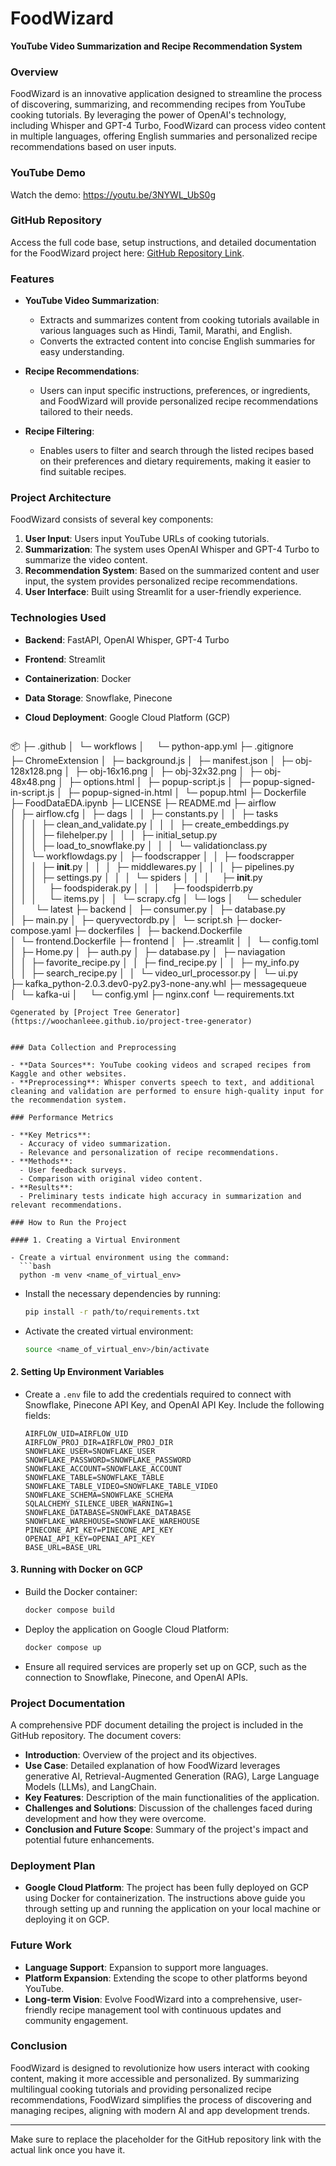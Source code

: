 

# FoodWizard

**YouTube Video Summarization and Recipe Recommendation System**

### Overview

FoodWizard is an innovative application designed to streamline the process of discovering, summarizing, and recommending recipes from YouTube cooking tutorials. By leveraging the power of OpenAI's technology, including Whisper and GPT-4 Turbo, FoodWizard can process video content in multiple languages, offering English summaries and personalized recipe recommendations based on user inputs.

### YouTube Demo

Watch the demo: https://youtu.be/3NYWL_UbS0g

### GitHub Repository

Access the full code base, setup instructions, and detailed documentation for the FoodWizard project here: [GitHub Repository Link](#).

### Features

- **YouTube Video Summarization**:
  - Extracts and summarizes content from cooking tutorials available in various languages such as Hindi, Tamil, Marathi, and English.
  - Converts the extracted content into concise English summaries for easy understanding.

- **Recipe Recommendations**:
  - Users can input specific instructions, preferences, or ingredients, and FoodWizard will provide personalized recipe recommendations tailored to their needs.

- **Recipe Filtering**:
  - Enables users to filter and search through the listed recipes based on their preferences and dietary requirements, making it easier to find suitable recipes.

### Project Architecture

FoodWizard consists of several key components:

1. **User Input**: Users input YouTube URLs of cooking tutorials.
2. **Summarization**: The system uses OpenAI Whisper and GPT-4 Turbo to summarize the video content.
3. **Recommendation System**: Based on the summarized content and user input, the system provides personalized recipe recommendations.
4. **User Interface**: Built using Streamlit for a user-friendly experience.

### Technologies Used

- **Backend**: FastAPI, OpenAI Whisper, GPT-4 Turbo
- **Frontend**: Streamlit
- **Containerization**: Docker
- **Data Storage**: Snowflake, Pinecone
- **Cloud Deployment**: Google Cloud Platform (GCP)

  ```
📦 
├─ .github
│  └─ workflows
│     └─ python-app.yml
├─ .gitignore
├─ ChromeExtension
│  ├─ background.js
│  ├─ manifest.json
│  ├─ obj-128x128.png
│  ├─ obj-16x16.png
│  ├─ obj-32x32.png
│  ├─ obj-48x48.png
│  ├─ options.html
│  ├─ popup-script.js
│  ├─ popup-signed-in-script.js
│  ├─ popup-signed-in.html
│  └─ popup.html
├─ Dockerfile
├─ FoodDataEDA.ipynb
├─ LICENSE
├─ README.md
├─ airflow
│  ├─ airflow.cfg
│  ├─ dags
│  │  ├─ constants.py
│  │  ├─ tasks
│  │  │  ├─ clean_and_validate.py
│  │  │  ├─ create_embeddings.py
│  │  │  ├─ filehelper.py
│  │  │  ├─ initial_setup.py
│  │  │  ├─ load_to_snowflake.py
│  │  │  └─ validationclass.py
│  │  └─ workflowdags.py
│  ├─ foodscrapper
│  │  ├─ foodscrapper
│  │  │  ├─ __init__.py
│  │  │  ├─ middlewares.py
│  │  │  ├─ pipelines.py
│  │  │  ├─ settings.py
│  │  │  └─ spiders
│  │  │     ├─ __init__.py
│  │  │     ├─ foodspiderak.py
│  │  │     ├─ foodspiderrb.py
│  │  │     └─ items.py
│  │  └─ scrapy.cfg
│  └─ logs
│     └─ scheduler
│        └─ latest
├─ backend
│  ├─ consumer.py
│  ├─ database.py
│  ├─ main.py
│  ├─ queryvectordb.py
│  └─ script.sh
├─ docker-compose.yaml
├─ dockerfiles
│  ├─ backend.Dockerfile
│  └─ frontend.Dockerfile
├─ frontend
│  ├─ .streamlit
│  │  └─ config.toml
│  ├─ Home.py
│  ├─ auth.py
│  ├─ database.py
│  ├─ naviagation
│  │  ├─ favorite_recipe.py
│  │  ├─ find_recipe.py
│  │  ├─ my_info.py
│  │  ├─ search_recipe.py
│  │  └─ video_url_processor.py
│  └─ ui.py
├─ kafka_python-2.0.3.dev0-py2.py3-none-any.whl
├─ messagequeue
│  └─ kafka-ui
│     └─ config.yml
├─ nginx.conf
└─ requirements.txt
```
©generated by [Project Tree Generator](https://woochanleee.github.io/project-tree-generator)


### Data Collection and Preprocessing

- **Data Sources**: YouTube cooking videos and scraped recipes from Kaggle and other websites.
- **Preprocessing**: Whisper converts speech to text, and additional cleaning and validation are performed to ensure high-quality input for the recommendation system.

### Performance Metrics

- **Key Metrics**:
  - Accuracy of video summarization.
  - Relevance and personalization of recipe recommendations.
- **Methods**:
  - User feedback surveys.
  - Comparison with original video content.
- **Results**:
  - Preliminary tests indicate high accuracy in summarization and relevant recommendations.

### How to Run the Project

#### 1. Creating a Virtual Environment

- Create a virtual environment using the command:
  ```bash
  python -m venv <name_of_virtual_env>
  ```
- Install the necessary dependencies by running:
  ```bash
  pip install -r path/to/requirements.txt
  ```
- Activate the created virtual environment:
  ```bash
  source <name_of_virtual_env>/bin/activate
  ```

#### 2. Setting Up Environment Variables

- Create a `.env` file to add the credentials required to connect with Snowflake, Pinecone API Key, and OpenAI API Key. Include the following fields:

  ```env
  AIRFLOW_UID=AIRFLOW_UID
  AIRFLOW_PROJ_DIR=AIRFLOW_PROJ_DIR
  SNOWFLAKE_USER=SNOWFLAKE_USER
  SNOWFLAKE_PASSWORD=SNOWFLAKE_PASSWORD
  SNOWFLAKE_ACCOUNT=SNOWFLAKE_ACCOUNT
  SNOWFLAKE_TABLE=SNOWFLAKE_TABLE
  SNOWFLAKE_TABLE_VIDEO=SNOWFLAKE_TABLE_VIDEO
  SNOWFLAKE_SCHEMA=SNOWFLAKE_SCHEMA
  SQLALCHEMY_SILENCE_UBER_WARNING=1
  SNOWFLAKE_DATABASE=SNOWFLAKE_DATABASE
  SNOWFLAKE_WAREHOUSE=SNOWFLAKE_WAREHOUSE
  PINECONE_API_KEY=PINECONE_API_KEY
  OPENAI_API_KEY=OPENAI_API_KEY
  BASE_URL=BASE_URL
  ```

#### 3. Running with Docker on GCP

- Build the Docker container:
  ```bash
  docker compose build
  ```
- Deploy the application on Google Cloud Platform:
  ```bash
  docker compose up
  ```
- Ensure all required services are properly set up on GCP, such as the connection to Snowflake, Pinecone, and OpenAI APIs.

### Project Documentation

A comprehensive PDF document detailing the project is included in the GitHub repository. The document covers:

- **Introduction**: Overview of the project and its objectives.
- **Use Case**: Detailed explanation of how FoodWizard leverages generative AI, Retrieval-Augmented Generation (RAG), Large Language Models (LLMs), and LangChain.
- **Key Features**: Description of the main functionalities of the application.
- **Challenges and Solutions**: Discussion of the challenges faced during development and how they were overcome.
- **Conclusion and Future Scope**: Summary of the project's impact and potential future enhancements.

### Deployment Plan

- **Google Cloud Platform**: The project has been fully deployed on GCP using Docker for containerization. The instructions above guide you through setting up and running the application on your local machine or deploying it on GCP.

### Future Work

- **Language Support**: Expansion to support more languages.
- **Platform Expansion**: Extending the scope to other platforms beyond YouTube.
- **Long-term Vision**: Evolve FoodWizard into a comprehensive, user-friendly recipe management tool with continuous updates and community engagement.

### Conclusion

FoodWizard is designed to revolutionize how users interact with cooking content, making it more accessible and personalized. By summarizing multilingual cooking tutorials and providing personalized recipe recommendations, FoodWizard simplifies the process of discovering and managing recipes, aligning with modern AI and app development trends.

---

Make sure to replace the placeholder for the GitHub repository link with the actual link once you have it.
